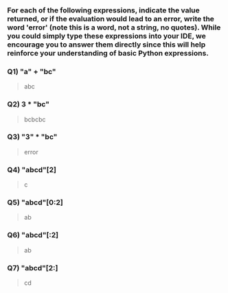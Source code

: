 ### For each of the following expressions, indicate the value returned, or if the evaluation would lead to an error, write the word 'error' (note this is a word, not a string, no quotes). While you could simply type these expressions into your IDE, we encourage you to answer them directly since this will help reinforce your understanding of basic Python expressions.

### Q1) "a" + "bc"
> abc

### Q2) 3 * "bc"
> bcbcbc

### Q3) "3" * "bc"
> error

### Q4) "abcd"[2]
> c

### Q5) "abcd"[0:2]
> ab

### Q6) "abcd"[:2]
> ab

### Q7) "abcd"[2:]
> cd